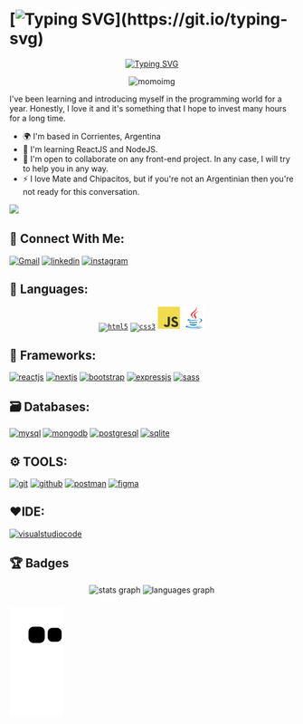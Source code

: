 [![Typing SVG](https://readme-typing-svg.herokuapp.com?font=Fira+Code&size=30&pause=1000&color=F7DB82&background=FF0C0C00&width=435&lines=Hi%F0%9F%91%8B%2C+I'm+Matias!)](https://git.io/typing-svg)
======================================================================================================================================
<p align="center">
  <a href="https://git.io/typing-svg"><img src="https://readme-typing-svg.herokuapp.com?font=Fira+Code&size=30&pause=1000&color=FFA116&center=true&vCenter=true&multiline=true&width=500&lines=Front-end+Developer+Jr" alt="Typing SVG" /></a>
</p>


<p align="center">
  <img src="https://i.pinimg.com/564x/2a/30/75/2a3075f173b0d254d6d8456ce0763c4b.jpg" width="250" title="momoimg">
</p>

 I've been learning and introducing myself in the programming world for a year. Honestly, I love it and it's something that I hope to invest many hours for a long time.

*   🌍  I'm based in Corrientes, Argentina
*   🧠  I'm learning ReactJS and NodeJS.
*   🤝  I'm open to collaborate on any front-end project. In any case, I will try to help you in any way.
*   ⚡  I love Mate and Chipacitos, but if you're not an Argentinian then you're not ready for this conversation.


![](https://komarev.com/ghpvc/?username=Matiasbenites&style=plastic&color=yellow)

## 📱 Connect With Me:
[![Gmail](https://img.shields.io/badge/gmail-F44336?style=for-the-badge&logo=gmail&logoColor=white)](mailto:matiasbenites665@gmail.com)
[![linkedin](https://img.shields.io/badge/linkedin-0A66C2?style=for-the-badge&logo=linkedin&logoColor=white)](https://www.linkedin.com/in/matias-benites/)
[![instagram](https://img.shields.io/badge/Instagram-E4405F?style=for-the-badge&logo=instagram&logoColor=white)](https://www.instagram.com/matiasbenitess/)


## 🔖 Languages:

<div align="center">
      <code><a href="https://www.w3.org/html/" title="HTML" target="_blank"><img src="https://www.vectorlogo.zone/logos/w3_html5/w3_html5-icon.svg" alt="html5" width="40" height="40"/></a></code> <code><a href="https://www.w3schools.com/css/"  title="CSS" target="_blank"><img src="https://www.vectorlogo.zone/logos/w3_css/w3_css-icon.svg" alt="css3" width="40" height="40"/></a></code>
  <code><a href="https://developer.mozilla.org/en-US/docs/Web/JavaScript" title="JAVASCRIPT" target="_blank"><img src="https://raw.githubusercontent.com/devicons/devicon/master/icons/javascript/javascript-original.svg" alt="javascript" width="40" height="40"/></a></code> 
  <code><a href="https://www.java.com" title="JAVA" target="_blank"><img src="https://raw.githubusercontent.com/devicons/devicon/master/icons/java/java-original.svg" alt="java" width="40" height="40"/></a></code>
</div>
  
## 🧪 Frameworks:  
[![reactjs](https://img.shields.io/badge/React-20232A?style=for-the-badge&logo=react&logoColor=61DAFB)](https://reactjs.org/)
[![nextjs](https://img.shields.io/badge/next.js-000000?style=for-the-badge&logo=nextdotjs&logoColor=white)](https://nextjs.org/)
[![bootstrap](https://img.shields.io/badge/Bootstrap-563D7C?style=for-the-badge&logo=bootstrap&logoColor=white)](https://getbootstrap.com/)
[![expressjs](https://img.shields.io/badge/Express.js-000000?style=for-the-badge&logo=express&logoColor=white)](https://expressjs.com/)
[![sass](https://img.shields.io/badge/Sass-CC6699?style=for-the-badge&logo=sass&logoColor=white)](https://sass-lang.com/)

## 🗃️ Databases:
[![mysql](https://img.shields.io/badge/MySQL-005C84?style=for-the-badge&logo=mysql&logoColor=white)](https://www.w3schools.com/mysql/)
[![mongodb](https://img.shields.io/badge/MongoDB-4EA94B?style=for-the-badge&logo=mongodb&logoColor=white)](https://www.mongodb.com/docs/)
[![postgresql](https://img.shields.io/badge/PostgreSQL-316192?style=for-the-badge&logo=postgresql&logoColor=white)](https://www.postgresql.org/)
[![sqlite](https://img.shields.io/badge/SQLite-018bff?style=for-the-badge&logo=sqlite&logoColor=white)](https://www.sqlite.org/index.html)


## ⚙️ TOOLS:
[![git](https://img.shields.io/badge/GIT-E44C30?style=for-the-badge&logo=git&logoColor=white)](https://git-scm.com/)
[![github](https://img.shields.io/badge/GitHub-100000?style=for-the-badge&logo=github&logoColor=whi)](https://github.com/)
[![postman](https://img.shields.io/badge/Postman-FF6C37?style=for-the-badge&logo=Postman&logoColor=white)](https://www.postman.com/)
[![figma](https://img.shields.io/badge/Figma-EA4C89?style=for-the-badge&logo=Figma&logoColor=white)](https://www.figma.com/)
</div>

## ❤️IDE:
[![visualstudiocode](https://img.shields.io/badge/Visual_Studio_Code-0078D4?style=for-the-badge&logo=visual%20studio%20code&logoColor=white)](https://code.visualstudio.com/)

## 🏆 Badges

<div align="center">
  <img src="https://github-readme-stats.vercel.app/api?hide_title=false&hide_rank=false&show_icons=true&include_all_commits=true&count_private=true&disable_animations=false&theme=dracula&locale=en&hide_border=false&username=Matiasbenites" height="150" alt="stats graph"  />
  <img src="https://github-readme-stats.vercel.app/api/top-langs?locale=en&hide_title=false&layout=compact&card_width=320&langs_count=5&theme=dracula&hide_border=false&username=Matiasbenites" height="150" alt="languages graph"  />
</div>

###

![Snake animation](https://github.com/Matiasbenites/matiasbenites/blob/output/github-contribution-grid-snake.svg)

###
